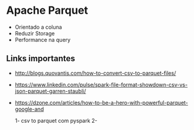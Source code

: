 # Apache Parquet
* Orientado a coluna
* Reduzir Storage
* Performance na query

## Links importantes
* http://blogs.quovantis.com/how-to-convert-csv-to-parquet-files/
* https://www.linkedin.com/pulse/spark-file-format-showdown-csv-vs-json-parquet-garren-staubli/
* https://dzone.com/articles/how-to-be-a-hero-with-powerful-parquet-google-and

  1- csv to parquet com pyspark
  2-
